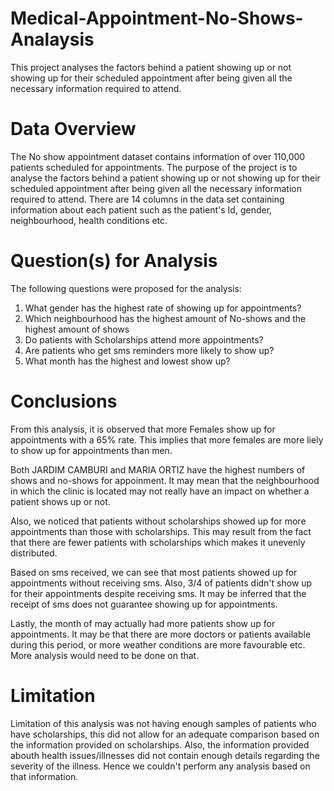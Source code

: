 # Medical-Appointment-No-Shows-Analaysis
This project analyses the factors behind a patient showing up or not showing up for their scheduled appointment after being given all the necessary information required to attend.
# Data Overview
The No show appointment dataset contains information of over 110,000 patients scheduled for appointments. The purpose of the project is to analyse the factors behind a patient showing up or not showing up for their scheduled appointment after being given all the necessary information required to attend. There are 14 columns in the data set containing information about each patient such as the patient's Id, gender, neighbourhood, health conditions etc.

# Question(s) for Analysis
The following questions were proposed for the analysis:

1. What gender has the highest rate of showing up for appointments?  
2. Which neighbourhood has the highest amount of No-shows and the highest amount of shows    
3. Do patients with Scholarships attend more appointments? 
4. Are patients who get sms reminders more likely to show up? 
5. What month has the highest and lowest show up?

# Conclusions
From this analysis, it is observed that more Females show up for appointments with a 65% rate. This implies that more females are more liely to show up for appointments than men.

Both JARDIM CAMBURI and MARIA ORTIZ have the highest numbers of shows and no-shows for appoinment. It may mean that the neighbourhood in which the clinic is located may not really have an impact on whether a patient shows up or not.

Also, we noticed that patients without scholarships showed up for more appointments than those with scholarships. This may result from the fact that there are fewer patients with scholarships which makes it unevenly distributed.

Based on sms received, we can see that most patients showed up for appointments without receiving sms. Also, 3/4 of patients didn't show up for their appointments despite receiving sms. It may be inferred that the receipt of sms does not guarantee showing up for appointments.

Lastly, the month of may actually had more patients show up for appointments. It may be that there are more doctors or patients available during this period, or more weather conditions are more favourable etc. More analysis would need to be done on that.

# Limitation
Limitation of this analysis was not having enough samples of patients who have scholarships, this did not allow for an adequate comparison based on the information provided on scholarships. Also, the information provided abouth health issues/illnesses did not contain enough details regarding the severity of the illness. Hence we couldn't perform any analysis based on that information.
